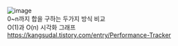 
![image](https://user-images.githubusercontent.com/32862869/187009639-64d99dab-2fdb-4933-b4de-50975acaf4d0.png)  
0~n까지 합을 구하는 두가지 방식 비교  
O(1)과 O(n) 시각화 그래프  
https://kangsudal.tistory.com/entry/Performance-Tracker
